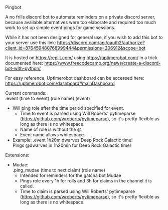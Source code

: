 Pingbot

A no frills discord bot to automate reminders on a private discord server, because available alternatives were too elaborate and required too much work to set up simple event pings for game sessions.

While it has not been designed for general use, if you wish to add this bot to your server use this link: https://discord.com/api/oauth2/authorize?client_id=876459480768999444&permissions=206912&scope=bot

It is hosted on https://replit.com/ using https://uptimerobot.com/ in a trick documented here: https://www.freecodecamp.org/news/create-a-discord-bot-with-python/

For easy reference, Uptimerobot dashboard can be accessed here: https://uptimerobot.com/dashboard#mainDashboard

Current commands:  
.event (time to event) (role name) (event)  
* Will ping role after the time period specified for event.  
  * Time to event is parsed using Will Roberts' pytimeparse (https://github.com/wroberts/pytimeparse), so it's pretty flexible as long as there is no whitespace.  
  * Name of role is without the @.  
  * Event name allows whitespace.
* Example: .event 1h20m dwarves Deep Rock Galactic time!  
Pings @dwarves in 1h20min for Deep Rock Galactic time!

Extensions:  
* Mudae:  
.ping_mudae (time to next claim) (role name)
  * Intended for reminders for the gatcha bot Mudae
  * Pings role every 1h for rolls and 3h for claims in the channel it is called.
  * Time to claim is parsed using Will Roberts' pytimeparse (https://github.com/wroberts/pytimeparse), so it's pretty flexible as long as there is no whitespace.